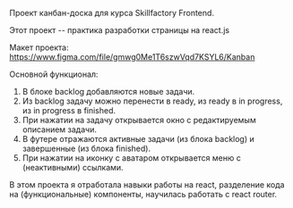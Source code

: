 Проект канбан-доска для курса Skillfactory Frontend.

Этот проект -- практика разработки страницы на react.js

Макет проекта: https://www.figma.com/file/gmwg0Me1T6szwVqd7KSYL6/Kanban

Основной функционал:

1. В блоке backlog добавляются новые задачи.
2. Из backlog задачу можно перенести в ready, из ready в in progress, из in progress в finished.
3. При нажатии на задачу открывается окно с редактируемым описанием задачи. 
4. В футере отражаются активные задачи (из блока backlog) и завершенные (из блока finished).
5. При нажатии на иконку с аватаром открывается меню с (неактивными) ссылками. 

В этом проекта я отработала навыки работы на react, разделение кода на (функциональные) компоненты, научилась работать с react router.
